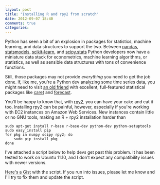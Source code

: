 ```yaml
---
layout: post
title: "Installing R and rpy2 from scratch"
date: 2012-09-07 18:40
comments: true
categories: 
---
```

Python has seen a bit of an explosion in packages for statistics, machine learning, and data structures to support the two. Between [pandas](pandas.pydata.org), [statsmodels](statsmodels.sourceforge.net), [scikit-learn](scikit-learn.org), and [scipy.stats](http://docs.scipy.org/doc/scipy/reference/stats.html) Python developers now have a miniature data stack for econometrics, machine learning algorithms, or statistics, as well as sensible data structures with tons of convenience functions.

Still, those packages may not provide *everything* you need to get the job done. If, like me, you're a Python dev analyzing some time series data, you might need to visit [an old friend](r-project.org) with excellent, full-featured statistical packages like [caret](http://cran.r-project.org/web/packages/caret/index.html) and [forecast](http://robjhyndman.com/software/forecast/).

You'll be happy to know that, with [rpy2](http://rpy.sourceforge.net/rpy2.html), you can have your cake and eat it too. Installing rpy2 can be painful, however, especially if you're working with EC2 instances on Amazon Web Services. New instances contain little or no GNU tools, making an R + rpy2 installation harder than

    sudo apt-get install r-base r-base-dev python-dev python-setuptools
    sudo easy_install pip
    for pkg in numpy scipy rpy2; do
        sudo pip install pkg
    done

I've attached a script below to help devs get past this problem. It has been tested to work on Ubuntu 11.10, and I don't expect any compatibility issues with newer versions. 

[Here's a Gist](https://gist.github.com/3700827) with the script. If you run into issues, please let me know and I'll try to fix them and update the script.
